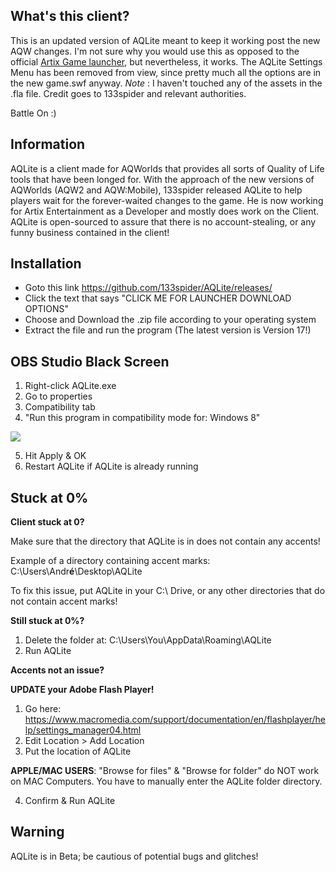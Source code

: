 ## What's this client?

This is an updated version of AQLite meant to keep it working post the new AQW changes.
I'm not sure why you would use this as opposed to the official [Artix Game launcher](https://www.artix.com/downloads/artixlauncher/), but nevertheless, it works.
The AQLite Settings Menu has been removed from view, since pretty much all the options are in the new game.swf anyway.
*Note* : I haven't touched any of the assets in the .fla file. Credit goes to 133spider and relevant authorities.

Battle On :)

## Information

AQLite is a client made for AQWorlds that provides all sorts of Quality of Life tools that have been longed for. With the approach of the new versions of AQWorlds (AQW2 and AQW:Mobile), 133spider released AQLite to help players wait for the forever-waited changes to the game. He is now working for Artix Entertainment as a Developer and mostly does work on the Client. AQLite is open-sourced to assure that there is no account-stealing, or any funny business contained in the client!

## Installation
* Goto this link https://github.com/133spider/AQLite/releases/
* Click the text that says "CLICK ME FOR LAUNCHER DOWNLOAD OPTIONS"
* Choose and Download the .zip file according to your operating system
* Extract the file and run the program (The latest version is Version 17!)

## OBS Studio Black Screen

1. Right-click AQLite.exe
2. Go to properties
3. Compatibility tab
4. "Run this program in compatibility mode for: Windows 8"

![](https://pbs.twimg.com/media/EP-Og-dU4AAYO6H?format=png&name=small)

5. Hit Apply & OK
6. Restart AQLite if AQLite is already running

## Stuck at 0%
**Client stuck at 0?**

Make sure that the directory that AQLite is in does not contain any accents!

Example of a directory containing accent marks: C:\Users\Andr**é**\Desktop\AQLite

To fix this issue, put AQLite in your C:\ Drive, or any other directories that do not contain accent marks!

**Still stuck at 0%?**

1. Delete the folder at: C:\Users\You\AppData\Roaming\AQLite
2. Run AQLite

**Accents not an issue?**

**UPDATE your Adobe Flash Player!**

1. Go here: https://www.macromedia.com/support/documentation/en/flashplayer/help/settings_manager04.html
2. Edit Location > Add Location
3. Put the location of AQLite

**APPLE/MAC USERS**: "Browse for files" & "Browse for folder" do NOT work on MAC Computers. You have to manually enter the AQLite folder directory.

4. Confirm & Run AQLite

## Warning
AQLite is in Beta; be cautious of potential bugs and glitches!
